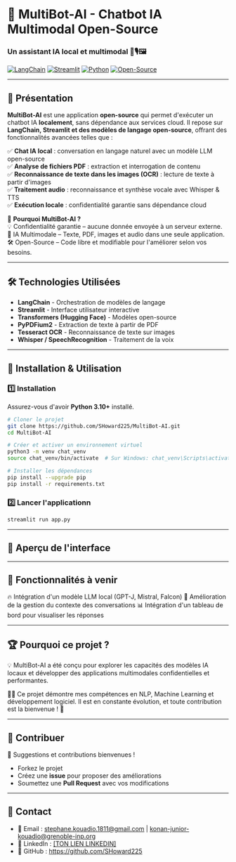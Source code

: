 # 🤖 MultiBot-AI - Chatbot IA Multimodal Open-Source

### Un assistant IA local et multimodal 📄🎙️🖼️

[![LangChain](https://img.shields.io/badge/LangChain-%F0%9F%A4%96-blue)](https://github.com/hwchase17/langchain)
[![Streamlit](https://img.shields.io/badge/Streamlit-%E2%9C%A8-red)](https://streamlit.io/)
[![Python](https://img.shields.io/badge/Python-3.10%2B-brightgreen)](https://www.python.org/)
[![Open-Source](https://badgen.net/badge/Open%20Source/Yes/green)](https://github.com/TON-USERNAME/MultiBot-AI)

---

## 🎯 **Présentation**
**MultiBot-AI** est une application **open-source** qui permet d'exécuter un chatbot IA **localement**, sans dépendance aux services cloud. Il repose sur **LangChain, Streamlit et des modèles de langage open-source**, offrant des fonctionnalités avancées telles que :

✅ **Chat IA local** : conversation en langage naturel avec un modèle LLM open-source  
✅ **Analyse de fichiers PDF** : extraction et interrogation de contenu  
✅ **Reconnaissance de texte dans les images (OCR)** : lecture de texte à partir d'images  
✅ **Traitement audio** : reconnaissance et synthèse vocale avec Whisper & TTS  
✅ **Exécution locale** : confidentialité garantie sans dépendance cloud  

🔹 **Pourquoi MultiBot-AI ?**  
💡 Confidentialité garantie – aucune donnée envoyée à un serveur externe.  
🚀 IA Multimodale – Texte, PDF, images et audio dans une seule application.  
🛠️ Open-Source – Code libre et modifiable pour l'améliorer selon vos besoins.  

---

## 🛠 **Technologies Utilisées**
- **LangChain** - Orchestration de modèles de langage  
- **Streamlit** - Interface utilisateur interactive  
- **Transformers (Hugging Face)** - Modèles open-source  
- **PyPDFium2** - Extraction de texte à partir de PDF  
- **Tesseract OCR** - Reconnaissance de texte sur images  
- **Whisper / SpeechRecognition** - Traitement de la voix  

---

## 🚀 **Installation & Utilisation**

### 1️⃣ **Installation**
Assurez-vous d'avoir **Python 3.10+** installé.

```bash
# Cloner le projet
git clone https://github.com/SHoward225/MultiBot-AI.git
cd MultiBot-AI

# Créer et activer un environnement virtuel
python3 -m venv chat_venv
source chat_venv/bin/activate  # Sur Windows: chat_venv\Scripts\activate

# Installer les dépendances
pip install --upgrade pip
pip install -r requirements.txt

```

### 2️⃣ **Lancer l'applicationn**
```bash
streamlit run app.py
```

---

## 📸 Aperçu de l'interface

---

## 📌 Fonctionnalités à venir

🔥 Intégration d'un modèle LLM local (GPT-J, Mistral, Falcon)
🎯 Amélioration de la gestion du contexte des conversations
📊 Intégration d'un tableau de bord pour visualiser les réponses

---

## 🏆 Pourquoi ce projet ?
💡 MultiBot-AI a été conçu pour explorer les capacités des modèles IA locaux et développer des applications multimodales confidentielles et performantes.

👨‍💻 Ce projet démontre mes compétences en NLP, Machine Learning et développement logiciel. Il est en constante évolution, et toute contribution est la bienvenue ! 🚀

--- 

## 🤝 Contribuer
📢 Suggestions et contributions bienvenues !

- Forkez le projet
- Créez une **issue** pour proposer des améliorations
- Soumettez une **Pull Request** avec vos modifications

---

## 📩 Contact

- 📧 Email : stephane.kouadio.1811@gmail.com | konan-junior-kouadio@grenoble-inp.org
- 💼 LinkedIn : [[TON LIEN LINKEDIN]](https://www.linkedin.com/in/kouadio-konan-junior-aim%C3%A9-st%C3%A9phane/)
- 🐙 GitHub : https://github.com/SHoward225



